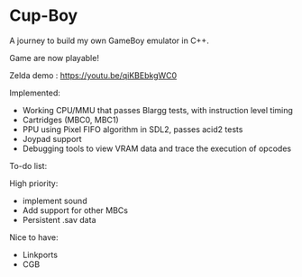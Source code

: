 # Cup-Boy

A journey to build my own GameBoy emulator in C++. 

Game are now playable!

Zelda demo : https://youtu.be/qiKBEbkgWC0

Implemented:
- Working CPU/MMU that passes Blargg tests, with instruction level timing
- Cartridges (MBC0, MBC1)
- PPU using Pixel FIFO algorithm in SDL2, passes acid2 tests
- Joypad support
- Debugging tools to view VRAM data and trace the execution of opcodes

To-do list:

High priority:
- implement sound
- Add support for other MBCs
- Persistent .sav data

Nice to have:
- Linkports
- CGB
